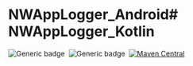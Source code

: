 # NWAppLogger_Android# NWAppLogger_Kotlin

![Generic badge](https://img.shields.io/badge/Platform-Android-green.svg)&nbsp;
![Generic badge](https://img.shields.io/badge/Repository-MavenCentral-blue.svg)&nbsp;
[![Maven Central](https://img.shields.io/maven-central/v/io.github.miraenec/nwapplogger-kotlin.svg)](https://central.sonatype.com/artifact/io.github.miraenec/nwapplogger)
